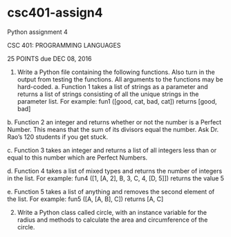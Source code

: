 # csc401-assign4
Python assignment 4

CSC 401: PROGRAMMING LANGUAGES

25 POINTS								due DEC 08, 2016

1.	Write a Python file containing the following functions. Also turn in the output from testing the functions. All arguments to the functions may be hard-coded.
 a.	Function 1 takes a list of strings as a parameter and returns a list of strings consisting of all the unique strings in the parameter list. For example:
 fun1 ([good, cat, bad, cat])
 returns [good, bad]

 b.	Function 2 an integer and returns whether or not the number is a Perfect Number. This means that the sum of its divisors equal the number. Ask Dr. Rao’s 120 students if you get stuck.

 c.	Function 3 takes an integer and returns a list of all integers less than or equal to this number which are Perfect Numbers.

 d.	Function 4 takes a list of mixed types and returns the number of integers in the list. For example: 
 fun4 ([1, [A, 2], B, 3, C, 4, [D, 5]]) 
 returns the value 5

 e.	Function 5 takes a list of anything and removes the second element of the list. For example:
 fun5 ([A, [A, B], C])
 returns [A, C]

2.	Write a Python class called circle, with an instance variable for the radius and methods to calculate the area and
 circumference of the circle.
